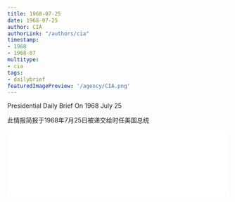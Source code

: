 ```yaml
---
title: 1968-07-25
date: 1968-07-25
author: CIA 
authorLink: "/authors/cia"
timestamp: 
- 1968
- 1968-07
multitype: 
- cia
tags: 
- dailybrief
featuredImagePreview: '/agency/CIA.png'
---
```



Presidential Daily Brief On 1968 July 25

此情报简报于1968年7月25日被递交给时任美国总统

<!--more-->





<div id="over" style="width:100%; overflow:hidden"> <iframe id="sFrame" name="sFrame" frameborder="no" border="0"  allowfullscreen marginwidth="0" scrolling="no" src = " /CIA/1968-07-25.html "  style = " position:absulute; width: 806px; top: 300;" > </iframe> </div>